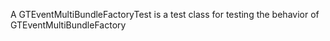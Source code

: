 A GTEventMultiBundleFactoryTest is a test class for testing the behavior of GTEventMultiBundleFactory
